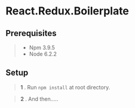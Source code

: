 React.Redux.Boilerplate
=======================

Prerequisites
-------------

  >- Npm 3.9.5
  >- Node 6.2.2


Setup
-----
  >__1__ .  Run `npm install` at root directory.
  
  >__2__ .  And then.....
